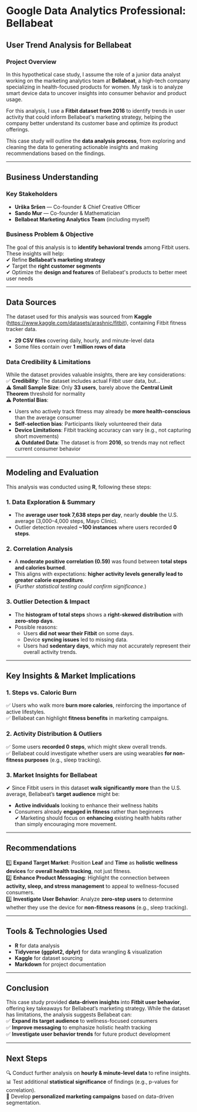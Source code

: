 # **Google Data Analytics Professional: Bellabeat**
## **User Trend Analysis for Bellabeat**

### **Project Overview**
In this hypothetical case study, I assume the role of a junior data analyst working on the marketing analytics team at **Bellabeat**, a high-tech company specializing in health-focused products for women. My task is to analyze smart device data to uncover insights into consumer behavior and product usage.  

For this analysis, I use a **Fitbit dataset from 2016** to identify trends in user activity that could inform Bellabeat's marketing strategy, helping the company better understand its customer base and optimize its product offerings.  

This case study will outline the **data analysis process**, from exploring and cleaning the data to generating actionable insights and making recommendations based on the findings.

---

## **Business Understanding**
### **Key Stakeholders**
- **Urška Sršen** — Co-founder & Chief Creative Officer  
- **Sando Mur** — Co-founder & Mathematician  
- **Bellabeat Marketing Analytics Team** (including myself)  

### **Business Problem & Objective**
The goal of this analysis is to **identify behavioral trends** among Fitbit users. These insights will help:  
✔ Refine **Bellabeat’s marketing strategy**  
✔ Target the **right customer segments**  
✔ Optimize the **design and features** of Bellabeat's products to better meet user needs  

---

## **Data Sources**
The dataset used for this analysis was sourced from **Kaggle** (https://www.kaggle.com/datasets/arashnic/fitbit), containing Fitbit fitness tracker data.  
- **29 CSV files** covering daily, hourly, and minute-level data  
- Some files contain over **1 million rows of data**  

### **Data Credibility & Limitations**
While the dataset provides valuable insights, there are key considerations:  
✅ **Credibility**: The dataset includes actual Fitbit user data, but…  
⚠ **Small Sample Size**: Only **33 users**, barely above the **Central Limit Theorem** threshold for normality  
⚠ **Potential Bias**:  
   - Users who actively track fitness may already be **more health-conscious** than the average consumer  
   - **Self-selection bias**: Participants likely volunteered their data  
   - **Device Limitations**: Fitbit tracking accuracy can vary (e.g., not capturing short movements)  
⚠ **Outdated Data**: The dataset is from **2016**, so trends may not reflect current consumer behavior  

---

## **Modeling and Evaluation**
This analysis was conducted using **R**, following these steps:

### **1. Data Exploration & Summary**
- The **average user took 7,638 steps per day**, nearly **double** the U.S. average (3,000–4,000 steps, Mayo Clinic).  
- Outlier detection revealed **~100 instances** where users recorded **0 steps**.  

### **2. Correlation Analysis**
- A **moderate positive correlation (0.59)** was found between **total steps and calories burned**.  
- This aligns with expectations: **higher activity levels generally lead to greater calorie expenditure**.  
- (*Further statistical testing could confirm significance.*)  

### **3. Outlier Detection & Impact**
- The **histogram of total steps** shows a **right-skewed distribution** with **zero-step days**.  
- Possible reasons:  
  - Users **did not wear their Fitbit** on some days.  
  - Device **syncing issues** led to missing data.  
  - Users had **sedentary days**, which may not accurately represent their overall activity trends.  

---

## **Key Insights & Market Implications**
### **1. Steps vs. Caloric Burn**
✅ Users who walk more **burn more calories**, reinforcing the importance of active lifestyles.  
✅ Bellabeat can highlight **fitness benefits** in marketing campaigns.  

### **2. Activity Distribution & Outliers**
✅ Some users **recorded 0 steps**, which might skew overall trends.  
✅ Bellabeat could investigate whether users are using wearables **for non-fitness purposes** (e.g., sleep tracking).  

### **3. Market Insights for Bellabeat**
✔ Since Fitbit users in this dataset **walk significantly more** than the U.S. average, Bellabeat’s **target audience** might be:  
   - **Active individuals** looking to enhance their wellness habits  
   - Consumers already **engaged in fitness** rather than beginners  
✔ Marketing should focus on **enhancing** existing health habits rather than simply encouraging more movement.  

---

## **Recommendations**
1️⃣ **Expand Target Market**: Position **Leaf** and **Time** as **holistic wellness devices** for **overall health tracking**, not just fitness.  
2️⃣ **Enhance Product Messaging**: Highlight the connection between **activity, sleep, and stress management** to appeal to wellness-focused consumers.  
3️⃣ **Investigate User Behavior**: Analyze **zero-step users** to determine whether they use the device for **non-fitness reasons** (e.g., sleep tracking).  

---

## **Tools & Technologies Used**
- **R** for data analysis  
- **Tidyverse (ggplot2, dplyr)** for data wrangling & visualization  
- **Kaggle** for dataset sourcing  
- **Markdown** for project documentation  

---

## **Conclusion**
This case study provided **data-driven insights** into **Fitbit user behavior**, offering key takeaways for Bellabeat’s marketing strategy. While the dataset has limitations, the analysis suggests Bellabeat can:  
✅ **Expand its target audience** to wellness-focused consumers  
✅ **Improve messaging** to emphasize holistic health tracking  
✅ **Investigate user behavior trends** for future product development  

---

## **Next Steps**
🔍 Conduct further analysis on **hourly & minute-level data** to refine insights.  
📊 Test additional **statistical significance** of findings (e.g., p-values for correlation).  
📢 Develop **personalized marketing campaigns** based on data-driven segmentation.  
